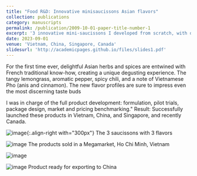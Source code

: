 ```yaml
---
title: "Food R&D: Innovative minisaucissons Asian flavors"
collection: publications
category: manuscripts
permalink: /publication/2009-10-01-paper-title-number-1
excerpt: '3 innovative mini-saucissons I developed from scratch, with delightful Asian herbs entwined with French traditional know-how. They were successfully launched in Vietnam, China, Singapore, Canada'
date: 2023-09-01
venue: 'Vietnam, China, Singapore, Canada'
slidesurl: 'http://academicpages.github.io/files/slides1.pdf'
---
```


For the first time ever, delightful Asian herbs and spices are entwined with French traditional know-how, creating a unique degusting experience. The tangy lemongrass, aromatic pepper, spicy chili, and a note of Vietnamese Pho (anis and cinnamon). The new flavor profiles are sure to impress even the most discerning taste buds 

I was in charge of the full product development: formulation, pilot trials, package design, market and pricing benchmarking."
Result: Successfully launched these products in Vietnam, China, and Singapore, and recently Canada.

![image](https://github.com/user-attachments/assets/1777b01f-e2fc-4672-81a0-3772d96cbf2c){:.align-right with="300px"}
The 3 saucissons with 3 flavors

![image](https://github.com/user-attachments/assets/a3e579fb-b8e6-491c-bcac-e0c598475f91)
The products sold in a Megamarket, Ho Chi Minh, Vietnam

![image](https://github.com/user-attachments/assets/671361ae-3efc-4de5-8525-766f0cc123af)

![image](https://github.com/user-attachments/assets/dc46eeb0-8b95-4854-8671-c41a54161854)
Product ready for exporting to China
